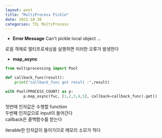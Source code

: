 ```yaml
---
layout: post
title: "MultiProcess Pickle"
date: 2021-10-30
categories: TIL MultiProcess
---
```


- **Error Message**
Can't pickle local object ...

로컬 객체로 멀티프로세싱을 실행하면 이러한 오류가 발생한다

- **map_async**

```python
from multiprocessing import Pool

def callback_func(result):
    print("callback_func got result :",result)

with Pool(PROCESS_COUNT) as p:
		p.map_async(fuc, [1,2,3,4,5], callback=callback_func).get() 
```
첫번때 인자값은 수행할 function  
두번째 인자값으로 input이 들어간다  
callback은 콜백함수를 받는다  

iterable한 인자값이 들어가므로 메모리 소모가 적다
